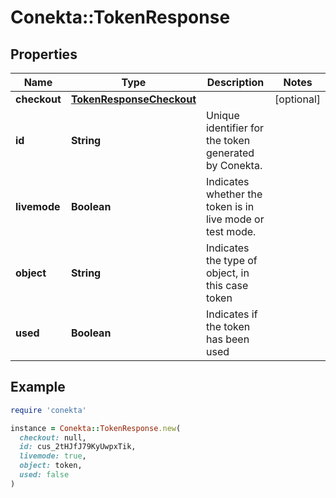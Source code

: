 # Conekta::TokenResponse

## Properties

| Name | Type | Description | Notes |
| ---- | ---- | ----------- | ----- |
| **checkout** | [**TokenResponseCheckout**](TokenResponseCheckout.md) |  | [optional] |
| **id** | **String** | Unique identifier for the token generated by Conekta. |  |
| **livemode** | **Boolean** | Indicates whether the token is in live mode or test mode. |  |
| **object** | **String** | Indicates the type of object, in this case token |  |
| **used** | **Boolean** | Indicates if the token has been used |  |

## Example

```ruby
require 'conekta'

instance = Conekta::TokenResponse.new(
  checkout: null,
  id: cus_2tHJfJ79KyUwpxTik,
  livemode: true,
  object: token,
  used: false
)
```

